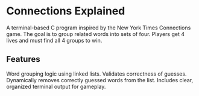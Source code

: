 # Connections Explained
A terminal-based C program inspired by the New York Times Connections game. The goal is to group related words into sets of four. Players get 4 lives and must find all 4 groups to win.

## Features
Word grouping logic using linked lists.
Validates correctness of guesses.
Dynamically removes correctly guessed words from the list.
Includes clear, organized terminal output for gameplay.

